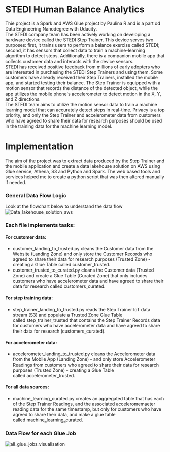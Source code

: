 # STEDI Human Balance Analytics

Thie project is a Spark and AWS Glue project by Paulina R and is a part od Data Engineering Nanodegree with Udacity.<br>
The STEDI company team has been actively working on developing a hardware device called the STEDI Step Trainer. This device serves two purposes: first, it trains users to perform a balance exercise called STEDI; second, it has sensors that collect data to train a machine-learning algorithm to detect steps. Additionally, there is a companion mobile app that collects customer data and interacts with the device sensors.<br>
STEDI has received positive feedback from millions of early adopters who are interested in purchasing the STEDI Step Trainers and using them. Some customers have already received their Step Trainers, installed the mobile app, and started testing their balance. The Step Trainer is equipped with a motion sensor that records the distance of the detected object, while the app utilizes the mobile phone's accelerometer to detect motion in the X, Y, and Z directions. <br>
The STEDI team aims to utilize the motion sensor data to train a machine learning model that can accurately detect steps in real-time. Privacy is a top priority, and only the Step Trainer and accelerometer data from customers who have agreed to share their data for research purposes should be used in the training data for the machine learning model.<br>

# Implementation 
The aim of the project was to extract data produced by the Step Trainer and the mobile application and create a data lakehouse solution on AWS using Glue service, Athena, S3 and Python and Spark. The web based tools and services helped me to create a python script that was then altered manually if needed. 

### General Data Flow Logic
Look at the flowchart below to understand the data flow
![Data_lakehouse_solution_aws](https://github.com/paulinaruda/data_lakehouse/assets/84568114/07cfd097-9285-4b0a-8b62-662381b400be)

### Each file implements tasks:<br>
#### For customer data:<br>
* customer_landing_to_trusted.py cleans the Customer data from the Website (Landing Zone) and only store the Customer Records who agreed to share their data for research purposes (Trusted Zone) - creating a Glue Table called customer_trusted.
* customer_trusted_to_curated.py cleans the Customer data (Trusted Zone) and create a Glue Table (Curated Zone) that only includes customers who have accelerometer data and have agreed to share their data for research called customers_curated.

#### For step training data:<br>
* step_trainer_landing_to_trusted.py reads the Step Trainer IoT data stream (S3) and populate a Trusted Zone Glue Table called step_trainer_trusted that contains the Step Trainer Records data for customers who have accelerometer data and have agreed to share their data for research (customers_curated).

#### For accelerometer data:<br>
* accelerometer_landing_to_trusted.py cleans the Accelerometer data from the Mobile App (Landing Zone) - and only store Accelerometer Readings from customers who agreed to share their data for research purposes (Trusted Zone) - creating a Glue Table called accelerometer_trusted.

#### For all data sources: <br>
* machine_learning_curated.py creates an aggregated table that has each of the Step Trainer Readings, and the associated acceleromemaeter reading data for the same timestamp, but only for customers who have agreed to share their data, and make a glue table called machine_learning_curated.

### Data Flow for each Glue Job
![all_glue_jobs_visualisation](https://github.com/paulinaruda/data_lakehouse/assets/84568114/174c76a3-c166-4fed-b939-9087f5326eb9)
